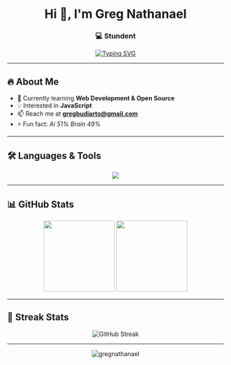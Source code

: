 <h1 align="center">Hi 👋, I'm Greg Nathanael</h1>
<h3 align="center">💻 Stundent</h3>

<p align="center">
  <a href="https://github.com/DenverCoder1/readme-typing-svg">
    <img src="https://readme-typing-svg.herokuapp.com?font=Fira+Code&pause=1000&color=00C9A7&center=true&vCenter=true&width=500&lines=Welcome+to+my+GitHub!;I+love+Coding!;Always+Learning+New+Things" alt="Typing SVG" />
  </a>
</p>

---

## 🔥 About Me
- 🌱 Currently learning **Web Development & Open Source**
- 💡 Interested in **JavaScript**
- 📫 Reach me at **gregbudiarto@gmail.com**
- ⚡ Fun fact: *Ai 51% Brain 49%*

---

## 🛠️ Languages & Tools
<p align="center">
  <img src="https://skillicons.dev/icons?i=js,html,css,nodejs,vscode,claude" />
</p>

---

## 📊 GitHub Stats
<p align="center">
  <img src="https://github-readme-stats.vercel.app/api?username=gregnathanael&show_icons=true&theme=radical" height="165" />
  <img src="https://github-readme-stats.vercel.app/api/top-langs/?username=gregnathanael&layout=compact&theme=radical" height="165" />
</p>

---

## 🚀 Streak Stats
<p align="center">
  <img src="https://streak-stats.demolab.com?user=gregnathanael&theme=radical" alt="GitHub Streak" />
</p>

---

<p align="center">
  <img src="https://komarev.com/ghpvc/?username=gregnathanael&label=Profile%20views&color=0e75b6&style=flat" alt="gregnathanael" />
</p>
